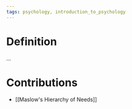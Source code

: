 ```yaml
---
tags: psychology, introduction_to_psychology
---
```


# Definition

...

# Contributions
- [[Maslow's Hierarchy of Needs]]

[^1]: [Psychology2e](zotero://open-pdf/library/items/SSTBV7L5?page=20)
